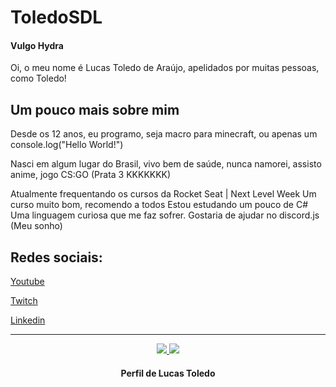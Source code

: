 # ToledoSDL
#### Vulgo Hydra
Oi, o meu nome é Lucas Toledo de Araújo, apelidados por muitas pessoas, como Toledo!

## Um pouco mais sobre mim


Desde os 12 anos, eu programo, seja macro para minecraft, ou apenas um console.log("Hello World!")

Nasci em algum lugar do Brasil, vivo bem de saúde, nunca namorei, assisto anime, jogo CS:GO (Prata 3 KKKKKKK)

Atualmente frequentando os cursos da Rocket Seat | Next Level Week
Um curso muito bom, recomendo a todos
Estou estudando um pouco de C# Uma linguagem curiosa que me faz sofrer. Gostaria de ajudar no discord.js (Meu sonho)

## Redes sociais:
[Youtube](https://youtube.com/c/ToledoSDL)

[Twitch](https://twitch.tv/ToledoSDL)

[Linkedin]()

---

<p align = "center">
  <a href="https://github.com/ToledoSDL/">
    <img src = "https://github-readme-stats.vercel.app/api?username=ToledoSDL&show_icons=true&theme=white&line_height=27">
    <img src = "https://github-readme-stats.vercel.app/api/top-langs/?username=ToledoSDL&layout=demo&theme=white">
  </a>
</p>

<h4 align="center">
    Perfil de Lucas Toledo
</h4>
